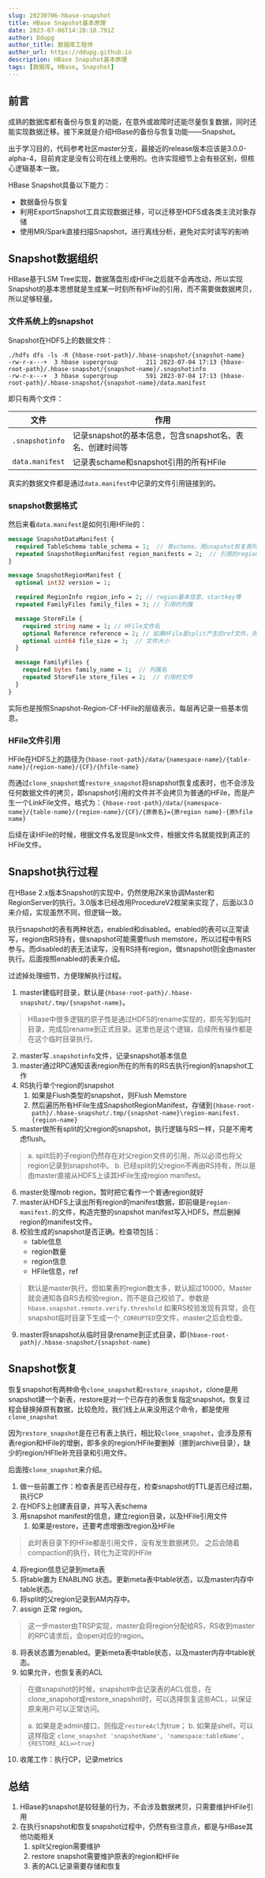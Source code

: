 ```yaml
---
slug: 20230706-hbase-snapshot
title: HBase Snapshot基本原理
date: 2023-07-06T14:20:10.791Z
author: Ddupg
author_title: 数据库工程师
author_url: https://ddupg.github.io
description: HBase Snapshot基本原理
tags: [数据库, HBase, Snapshot]
---
```


## 前言

成熟的数据库都有备份与恢复的功能，在意外或故障时还能尽量恢复数据，同时还能实现数据迁移。接下来就是介绍HBase的备份与恢复功能——Snapshot。

出于学习目的，代码参考社区master分支，最接近的release版本应该是3.0.0-alpha-4，目前肯定是没有公司在线上使用的。也许实现细节上会有些区别，但核心逻辑基本一致。

HBase Snapshot具备以下能力：

- 数据备份与恢复
- 利用ExportSnapshot工具实现数据迁移，可以迁移至HDFS或各类主流对象存储
- 使用MR/Spark直接扫描Snapshot，进行离线分析，避免对实时读写的影响

<!-- truncate -->

## Snapshot数据组织

HBase基于LSM Tree实现，数据落盘形成HFile之后就不会再改动，所以实现Snapshot的基本思想就是生成某一时刻所有HFile的引用，而不需要做数据拷贝，所以足够轻量。

### 文件系统上的snapshot

Snapshot在HDFS上的数据文件：

```shell
./hdfs dfs -ls -R {hbase-root-path}/.hbase-snapshot/{snapshot-name}
-rw-r-x---+  3 hbase supergroup        211 2023-07-04 17:13 {hbase-root-path}/.hbase-snapshot/{snapshot-name}/.snapshotinfo
-rw-r-x---+  3 hbase supergroup        591 2023-07-04 17:13 {hbase-root-path}/.hbase-snapshot/{snapshot-name}/data.manifest
```

即只有两个文件：

| 文件              | 作用                                   |
| --------------- | ------------------------------------ |
| `.snapshotinfo` | 记录snapshot的基本信息，包含snapshot名、表名、创建时间等 |
| `data.manifest` | 记录表schame和snapshot引用的所有HFile         |

真实的数据文件都是通过`data.manifest`中记录的文件引用链接到的。

### snapshot数据格式

然后来看`data.manifest`是如何引用HFile的：

```protobuf
message SnapshotDataManifest {  
  required TableSchema table_schema = 1;  // 表schema，用snapshot恢复表时有用
  repeated SnapshotRegionManifest region_manifests = 2;  // 引用的region信息
}

message SnapshotRegionManifest {
  optional int32 version = 1;

  required RegionInfo region_info = 2; // region基本信息，startkey等
  repeated FamilyFiles family_files = 3; // 引用的列簇

  message StoreFile {
    required string name = 1; // HFile文件名
    optional Reference reference = 2; // 如果HFile是split产生的ref文件，则有这个属性
    optional uint64 file_size = 3;  // 文件大小
  }

  message FamilyFiles {
    required bytes family_name = 1;  // 列簇名
    repeated StoreFile store_files = 2;  // 引用的文件
  }
}
```

实际也是按照Snapshot-Region-CF-HFile的层级表示，每层再记录一些基本信息。

### HFile文件引用

HFile在HDFS上的路径为`{hbase-root-path}/data/{namespace-name}/{table-name}/{region-name}/{CF}/{hfile-name}`

而通过`clone_snapshot`或`restore_snapshot`将snapshot恢复成表时，也不会涉及任何数据文件的拷贝，即snapshot引用的文件并不会拷贝为普通的HFile，而是产生一个LinkFile文件。格式为：`{hbase-root-path}/data/{namespace-name}/{table-name}/{region-name}/{CF}/{原表名}={原region name}-{原hfile name}`

后续在读HFile的时候，根据文件名发现是link文件，根据文件名就能找到真正的HFile文件。

## Snapshot执行过程

在HBase 2.x版本Snapshot的实现中，仍然使用ZK来协调Master和RegionServer的执行。3.0版本已经改用ProcedureV2框架来实现了，后面以3.0来介绍，实现虽然不同，但逻辑一致。

执行snapshot的表有两种状态，enabled和disabled。enabled的表可以正常读写，region由RS持有，做snapshot可能需要flush memstore，所以过程中有RS参与。而disabled的表无法读写，没有RS持有region，做snapshot则全由master执行。后面按照enabled的表来介绍。

过滤掉处理细节，方便理解执行过程。

1. master建临时目录，默认是`{hbase-root-path}/.hbase-snapshot/.tmp/{snapshot-name}`。

> HBase中很多逻辑的原子性是通过HDFS的rename实现的，即先写到临时目录，完成后rename到正式目录。这里也是这个逻辑，后续所有操作都是在这个临时目录执行。

2. master写`.snapshotinfo`文件，记录snapshot基本信息
3. master通过RPC通知该表region所在的所有的RS去执行region的snapshot工作
4. RS执行单个region的snapshot
   1. 如果是Flush类型的snapshot，则Flush Memstore
   2. 然后遍历所有HFile生成SnapshotRegionManifest，存储到`{hbase-root-path}/.hbase-snapshot/.tmp/{snapshot-name}\region-manifest.{region-name}`
5. master做所有split的父region的snapshot，执行逻辑与RS一样，只是不用考虑flush。

> a. split后的子region仍然存在对父region文件的引用，所以必须也将父region记录到snapshot中。
> b. 已经split的父region不再由RS持有，所以是由master直接从HDFS上读其HFile生成region manifest。

6. master处理mob region，暂时把它看作一个普通region就好
7. master从HDFS上读出所有region的manifest数据，即前缀是`region-manifest.`的文件，构造完整的snapshot manifest写入HDFS，然后删掉region的manifest文件。
8. 校验生成的snapshot是否正确。检查项包括：
   - table信息
   - region数量
   - region信息
   - HFile信息，ref

> 默认是master执行。但如果表的region数太多，默认超过10000，Master就会通知各自RS去校验region，而不是自己校验了。参数是`hbase.snapshot.remote.verify.threshold`
> 如果RS校验发现有异常，会在snapshot临时目录下生成一个`_CORRUPTED`空文件，master之后会检查。

9. master将snapshot从临时目录rename到正式目录，即`{hbase-root-path}/.hbase-snapshot/{snapshot-name}`

## Snapshot恢复

恢复snapshot有两种命令`clone_snapshot`和`restore_snapshot`，clone是用snapshot建一个新表，restore是对一个已存在的表恢复指定snapshot，恢复过程会替换掉原有数据，比较危险，我们线上从来没用这个命令，都是使用`clone_snapshot`

因为`restore_snapshot`是在已有表上执行，相比较`clone_snapshot`，会涉及原有表region和HFile的增删，即多余的region/HFile要删掉（挪到archive目录），缺少的region/HFIle补充目录和引用文件。

后面按`clone_snapshot`来介绍。

1. 做一些前置工作：检查表是否已经存在，检查snapshot的TTL是否已经过期，执行CP
2. 在HDFS上创建表目录，并写入表schema
3. 用snapshot manifest的信息，建立region目录，以及HFile引用文件
   1. 如果是restore，还要考虑增删改region及HFile

> 此时表目录下的HFile都是引用文件，没有发生数据拷贝。
> 之后会随着compaction的执行，转化为正常的HFile

4. 将region信息记录到meta表
5. 将table置为 ENABLING 状态。更新meta表中table状态，以及master内存中table状态。
6. 将split的父region记录到AM内存中。
7. assign 正常 region。

> 这一步master由TRSP实现，master会将region分配给RS，RS收到master的RPC请求后，会open对应的region。

8. 将表状态置为enabled。更新meta表中table状态，以及master内存中table状态。
9. 如果允许，也恢复表的ACL

> 在做snapshot的时候，snapshot中会记录表的ACL信息，在clone_snapshot或restore_snapshot时，可以选择恢复这些ACL，以保证原来用户可以正常访问。
>
> a. 如果是走admin接口，则指定`restoreAcl`为true；
> b. 如果是shell，可以这样指定
> `clone_snapshot 'snapshotName', 'namespace:tableName', {RESTORE_ACL=>true}`

10. 收尾工作：执行CP，记录metrics

## 总结

1. HBase的snapshot是较轻量的行为，不会涉及数据拷贝，只需要维护HFile引用
2. 在执行snapshot和恢复snapshot过程中，仍然有些注意点，都是与HBase其他功能相关
   1. split父region需要维护
   2. restore snapshot需要维护原表的region和HFile
   3. 表的ACL记录需要存储和恢复
